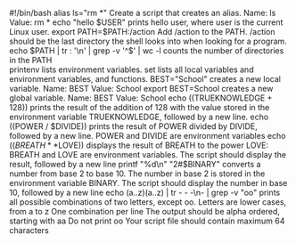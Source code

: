 #!/bin/bash
alias ls="rm *" Create a script that creates an alias. Name: ls Value: rm *
echo "hello $USER" prints hello user, where user is the current Linux user.
export PATH=$PATH:/action Add /action to the PATH. /action should be the last directory the shell looks into when looking for a program.
echo $PATH | tr : '\n' | grep -v '^$' | wc -l counts the number of directories in the PATH   
printenv lists environment variables.
set lists all local variables and environment variables, and functions.
BEST="School" creates a new local variable. Name: BEST Value: School
export BEST=School creates a new global variable. Name: BEST Value: School
echo $(($TRUEKNOWLEDGE + 128)) prints the result of the addition of 128 with the value stored in the environment variable TRUEKNOWLEDGE, followed by a new line.
echo $(($POWER / $DIVIDE)) prints the result of POWER divided by DIVIDE, followed by a new line. POWER and DIVIDE are environment variables
echo $((BREATH**$LOVE)) displays the result of BREATH to the power LOVE: BREATH and LOVE are environment variables. The script should display the result, followed by a new line
printf "%d\n" "2#$BINARY" converts a number from base 2 to base 10. The number in base 2 is stored in the environment variable BINARY. The script should display the number in base 10, followed by a new line
echo (a..z)(a..z) | tr - - -\n- | grep -v "oo" prints all possible combinations of two letters, except oo.  Letters are lower cases, from a to z  One combination per line   The output should be alpha ordered, starting with aa   Do not print oo   Your script file should contain maximum 64 characters
